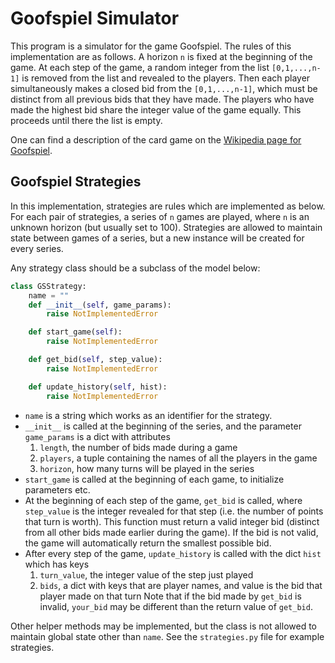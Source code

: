 # Goofspiel Simulator
This program is a simulator for the game Goofspiel.
The rules of this implementation are as follows.
A horizon `n` is fixed at the beginning of the game.
At each step of the game, a random integer from the list `[0,1,...,n-1]` is removed from the list and revealed to the players.
Then each player simultaneously makes a closed bid from the `[0,1,...,n-1]`, which must be distinct from all previous bids that they have made.
The players who have made the highest bid share the integer value of the game equally.
This proceeds until there the list is empty.

One can find a description of the card game on the [Wikipedia page for Goofspiel](https://en.wikipedia.org/wiki/Goofspiel#Game_play).

## Goofspiel Strategies
In this implementation, strategies are rules which are implemented as below.
For each pair of strategies, a series of `n` games are played, where `n` is an unknown horizon (but usually set to 100).
Strategies are allowed to maintain state between games of a series, but a new instance will be created for every series.

Any strategy class should be a subclass of the model below:
~~~python
class GSStrategy:
    name = ""
    def __init__(self, game_params):
        raise NotImplementedError

    def start_game(self):
        raise NotImplementedError

    def get_bid(self, step_value):
        raise NotImplementedError

    def update_history(self, hist):
        raise NotImplementedError
~~~
- `name` is a string which works as an identifier for the strategy.
- `__init__` is called at the beginning of the series, and the parameter `game_params` is a dict with attributes
  1. `length`, the number of bids made during a game
  2. `players`, a tuple containing the names of all the players in the game
  3. `horizon`, how many turns will be played in the series
- `start_game` is called at the beginning of each game, to initialize parameters etc.
- At the beginning of each step of the game, `get_bid` is called, where `step_value` is the integer revealed for that step (i.e. the number of points that turn is worth).
  This function must return a valid integer bid (distinct from all other bids made earlier during the game).
  If the bid is not valid, the game will automatically return the smallest possible bid.
- After every step of the game, `update_history` is called with the dict `hist` which has keys
  1. `turn_value`, the integer value of the step just played
  2. `bids`, a dict with keys that are player names, and value is the bid that player made on that turn
  Note that if the bid made by `get_bid` is invalid, `your_bid` may be different than the return value of `get_bid`.

Other helper methods may be implemented, but the class is not allowed to maintain global state other than `name`.
See the `strategies.py` file for example strategies.
